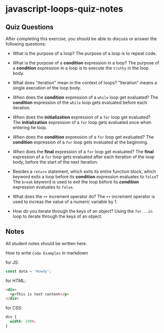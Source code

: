 # javascript-loops-quiz-notes

## Quiz Questions

After completing this exercise, you should be able to discuss or answer the following questions:

- What is the purpose of a loop?
  The purpose of a loop is to repeat code.

- What is the purpose of a **condition** expression in a loop?
  The purpose of a **condition** expression in a loop is to execute
  the `truthy` in the loop body.

- What does "iteration" mean in the context of loops?
  "Iteration" means a single execution of the loop body.

- _When_ does the **condition** expression of a `while` loop get evaluated?
  The **condition** expression of the `while` loop gets evaluated before each iteration.

- _When_ does the **initialization** expression of a `for` loop get evaluated?
  The **initialization** expression of a `for` loop gets evaluated once when entering he loop.

- _When_ does the **condition** expression of a `for` loop get evaluated?
  The **condition** expression of a `for` loop gets evaluated at the beginning.

- _When_ does the **final** expression of a `for` loop get evaluated?
  The **final** expression of a `for` loop gets evaluated after each
  iteration of the loop body, before the start of the next iteration.

- Besides a `return` statement, which exits its entire function block, which keyword exits a loop before its **condition** expression evaluates to `false`?
  The `break` keyword is used to exit the loop before its **_condition_** expression evaluates to `false`.

- What does the `++` increment operator do?
  The `++` increment operator is used to increas the value of a numeric
  variable by 1.

- How do you iterate through the keys of an object?
  Using the `for...in` loop to iterate through the keys of an object.

## Notes

All student notes should be written here.

How to write `Code Examples` in markdown

for JS:

```javascript
const data = 'Howdy';
```

for HTML:

```html
<div>
  <p>This is text content</p>
</div>
```

for CSS:

```css
div {
  width: 100%;
}
```
